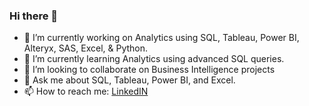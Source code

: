 ### Hi there 👋
- 🔭 I’m currently working on Analytics using SQL, Tableau, Power BI, Alteryx, SAS, Excel, & Python.
- 🌱 I’m currently learning Analytics using advanced SQL queries.
- 👯 I’m looking to collaborate on Business Intelligence projects
- 💬 Ask me about SQL, Tableau, Power BI, and Excel.
- 📫 How to reach me: [LinkedIN](https://www.linkedin.com/in/surajshri/)
